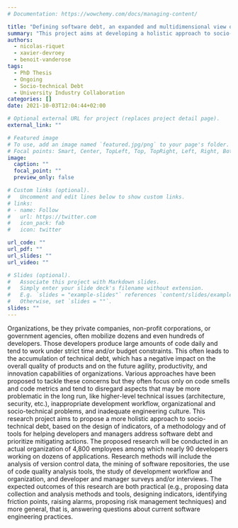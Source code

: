 ```yaml
---
# Documentation: https://wowchemy.com/docs/managing-content/

title: "Defining software debt, an expanded and multidimensional view of socio-technical debt in industry"
summary: "This project aims at developing a holistic approach to socio-technical debt by designing a framework for helping developers and managers to address software debt and prioritize mitigating actions in an industrial context."
authors:
  - nicolas-riquet
  - xavier-devroey
  - benoit-vanderose
tags:
  - PhD Thesis
  - Ongoing
  - Socio-technical Debt
  - University Industry Collaboration
categories: []
date: 2021-10-03T12:04:44+02:00

# Optional external URL for project (replaces project detail page).
external_link: ""

# Featured image
# To use, add an image named `featured.jpg/png` to your page's folder.
# Focal points: Smart, Center, TopLeft, Top, TopRight, Left, Right, BottomLeft, Bottom, BottomRight.
image:
  caption: ""
  focal_point: ""
  preview_only: false

# Custom links (optional).
#   Uncomment and edit lines below to show custom links.
# links:
# - name: Follow
#   url: https://twitter.com
#   icon_pack: fab
#   icon: twitter

url_code: ""
url_pdf: ""
url_slides: ""
url_video: ""

# Slides (optional).
#   Associate this project with Markdown slides.
#   Simply enter your slide deck's filename without extension.
#   E.g. `slides = "example-slides"` references `content/slides/example-slides.md`.
#   Otherwise, set `slides = ""`.
slides: ""
---
```


Organizations, be they private companies, non-profit corporations, or government agencies, often mobilize dozens and even hundreds of developers. Those developers produce large amounts of code daily and tend to work under strict time and/or budget constraints. This often leads to the accumulation of technical debt, which has a negative impact on the overall quality of products and on the future agility, productivity, and innovation capabilities of organizations. Various approaches have been proposed to tackle these concerns but they often focus only on code smells and code metrics and tend to disregard aspects that may be more problematic in the long run, like higher-level technical issues (architecture, security, etc.), inappropriate development workflow, organizational and socio-technical problems, and inadequate engineering culture. This research project aims to propose a more holistic approach to socio-technical debt, based on the design of indicators, of a methodology and of tools for helping developers and managers address software debt and prioritize mitigating actions. The proposed research will be conducted in an actual organization of 4,800 employees among which nearly 90 developers working on dozens of applications. Research methods will include the analysis of version control data, the mining of software repositories, the use of code quality analysis tools, the study of development workflow and organization, and developer and manager surveys and/or interviews. The expected outcomes of this research are both practical (e.g., proposing data collection and analysis methods and tools, designing indicators, identifying friction points, raising alarms, proposing risk management techniques) and more general, that is, answering questions about current software engineering practices.
